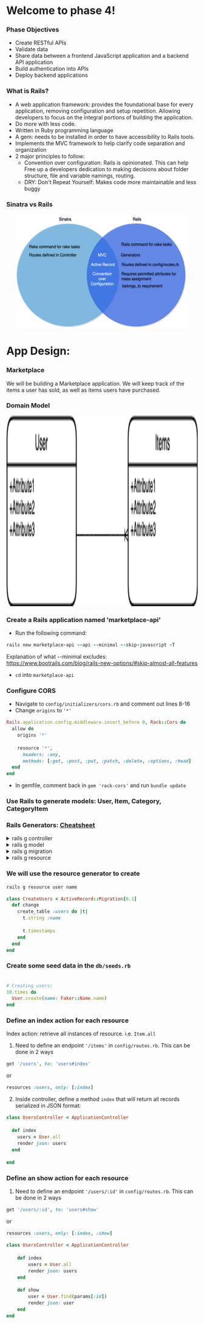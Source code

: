 # Welcome to phase 4!

### Phase Objectives

- Create RESTful APIs
- Validate data
- Share data between a frontend JavaScript application and a backend API application
- Build authentication into APIs
- Deploy backend applications

### What is Rails?

- A web application framework: provides the foundational base for every application, removing configuration and setup repetition. Allowing developers to focus on the integral portions of building the application.
- Do more with less code.
- Written in Ruby programming language
- A gem: needs to be installed in order to have accessibility to Rails tools.
- Implements the MVC framework to help clarify code separation and organization
- 2 major principles to follow:
  - Convention over configuration: Rails is opinionated. This can help Free up a developers dedication to making decisions about folder structure, file and variable namings, routing.
  - DRY: Don't Repeat Yourself: Makes code more maintainable and less buggy

### Sinatra vs Rails

<p align="center">
    <img src="sinatravsrails.png" width="450" height="300">
</p>

# App Design:

### Marketplace

We will be building a Marketplace application. We will keep track of the items a user has sold, as well as items users have purchased.

### Domain Model

<p align="center">
    <img src="simple_domain.png" width="750" height="500">
</p>

### Create a Rails application named 'marketplace-api'

<div id='pt1'></div>

- Run the following command:

```rb
rails new marketplace-api --api --minimal --skip-javascript -T
```

Explanation of what --minimal excludes: https://www.bootrails.com/blog/rails-new-options/#skip-almost-all-features

- `cd` into `marketplace-api`

### Configure CORS<a name="pt2"></a>

<div id='pt2'></div>

- Navigate to `config/initializers/cors.rb` and comment out lines 8-16
- Change `origins` to `'*'`

```rb
Rails.application.config.middleware.insert_before 0, Rack::Cors do
  allow do
    origins '*'

    resource '*',
      headers: :any,
      methods: [:get, :post, :put, :patch, :delete, :options, :head]
  end
end
```

- In gemfile, comment back in `gem 'rack-cors'` and run `bundle update`

### Use Rails to generate models: User, Item, Category, CategoryItem

<div id='pt3'></div>

### Rails Generators: [Cheatsheet](https://shannoncrabill.com/blog/ruby-on-rails-singular-or-plural-generator-cheat-sheet/)

<details>
  <summary>rails g controller </summary>
    <ul> 
        <li> Creates controller in app/controllers</li>
        <li> Creates a route in config/routes if actions are provided as arguments <strong>NOTE:</strong> these routes are not useful, will not follow REST convention </li>
    </ul>
</details>

<details>
  <summary>rails g model</summary>
    <ul> 
        <li>Creates a model file in app/models</li>
        <li> Creates a migration file in db/migrate, will include columns and types if provided as argument</li>
    <ul>
</details>

<details>
  <summary>rails g migration</summary>
    <ul> 
        <li> Creates a migration file in db/migrate</li>
        <li> Will include columns and types if provided as argument</li>
    </ul>
</details>
  
<details>
  <summary>rails g resource</summary>
    <ul>
        <li> Creates a migration file in db/migrate</li>
        <li> Creates a model file in app/models</li>
        <li> Creates controller in app/controllers</li>
        <li> Creates a route in config/routes if actions are provided as arguments <strong>NOTE:</strong> these routes are not useful, will not follow REST convention</li>
    </ul>
</details>
    
### We will use the resource generator to create 
```rb
rails g resource user name
```

<div id='pt3'></div>

```rb
class CreateUsers < ActiveRecord::Migration[6.1]
  def change
    create_table :users do |t|
      t.string :name

      t.timestamps
    end
  end
end
```

### Create some seed data in the `db/seeds.rb`

<div id='pt6'></div>

```rb

# Creating users:
10.times do
  User.create(name: Faker::Name.name)
end
```

### Define an index action for each resource

<div id='pt7'></div>

Index action: retrieve all instances of resource. i.e. `Item.all`

1. Need to define an endpoint `'/items'` in `config/routes.rb`. This can be done in 2 ways

```rb
get '/users', to: 'users#index'
```

or

```rb
resources :users, only: [:index]
```

2. Inside controller, define a method `index` that will return all records serialized in JSON format:

```rb
class UsersController < ApplicationController

  def index
    users = User.all
    render json: users
  end

end
```

### Define an show action for each resource

<div id='pt8'></div>

1. Need to define an endpoint `'/users/:id'` in `config/routes.rb`. This can be done in 2 ways

```rb
get '/users/:id', to: 'users#show'
```

or

```rb
resources :users, only: [:index, :show]
```

```rb
class UsersController < ApplicationController

    def index
        users = User.all
        render json: users
    end

    def show
        user = User.find(params[:id])
        render json: user
    end
end
```
